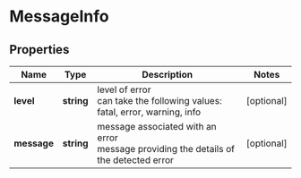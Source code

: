 # MessageInfo

## Properties

| Name | Type | Description | Notes |
|------------ | ------------- | ------------- | -------------|
**level** | **string** | level of error<br>can take the following values: fatal, error, warning, info |[optional]|
**message** | **string** | message associated with an error<br>message providing the details of the detected error |[optional]|